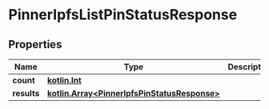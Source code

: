 # PinnerIpfsListPinStatusResponse

## Properties
Name | Type | Description | Notes
------------ | ------------- | ------------- | -------------
**count** | [**kotlin.Int**](.md) |  |  [optional]
**results** | [**kotlin.Array&lt;PinnerIpfsPinStatusResponse&gt;**](PinnerIpfsPinStatusResponse.md) |  |  [optional]
